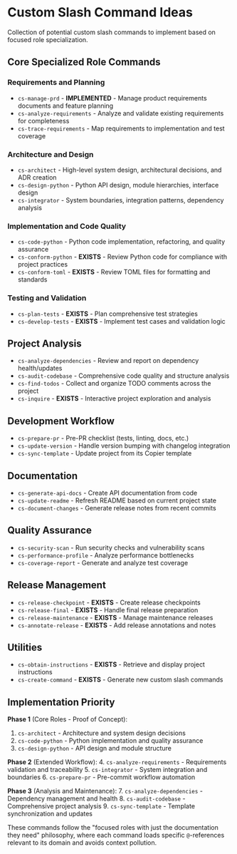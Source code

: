 # Custom Slash Command Ideas

Collection of potential custom slash commands to implement based on focused role specialization.

## Core Specialized Role Commands

### Requirements and Planning
- `cs-manage-prd` - **IMPLEMENTED** - Manage product requirements documents and feature planning
- `cs-analyze-requirements` - Analyze and validate existing requirements for completeness
- `cs-trace-requirements` - Map requirements to implementation and test coverage

### Architecture and Design  
- `cs-architect` - High-level system design, architectural decisions, and ADR creation
- `cs-design-python` - Python API design, module hierarchies, interface design
- `cs-integrator` - System boundaries, integration patterns, dependency analysis

### Implementation and Code Quality
- `cs-code-python` - Python code implementation, refactoring, and quality assurance
- `cs-conform-python` - **EXISTS** - Review Python code for compliance with project practices
- `cs-conform-toml` - **EXISTS** - Review TOML files for formatting and standards

### Testing and Validation
- `cs-plan-tests` - **EXISTS** - Plan comprehensive test strategies
- `cs-develop-tests` - **EXISTS** - Implement test cases and validation logic

## Project Analysis
- `cs-analyze-dependencies` - Review and report on dependency health/updates
- `cs-audit-codebase` - Comprehensive code quality and structure analysis
- `cs-find-todos` - Collect and organize TODO comments across the project
- `cs-inquire` - **EXISTS** - Interactive project exploration and analysis

## Development Workflow
- `cs-prepare-pr` - Pre-PR checklist (tests, linting, docs, etc.)
- `cs-update-version` - Handle version bumping with changelog integration
- `cs-sync-template` - Update project from its Copier template

## Documentation
- `cs-generate-api-docs` - Create API documentation from code
- `cs-update-readme` - Refresh README based on current project state
- `cs-document-changes` - Generate release notes from recent commits

## Quality Assurance
- `cs-security-scan` - Run security checks and vulnerability scans
- `cs-performance-profile` - Analyze performance bottlenecks
- `cs-coverage-report` - Generate and analyze test coverage

## Release Management
- `cs-release-checkpoint` - **EXISTS** - Create release checkpoints
- `cs-release-final` - **EXISTS** - Handle final release preparation
- `cs-release-maintenance` - **EXISTS** - Manage maintenance releases
- `cs-annotate-release` - **EXISTS** - Add release annotations and notes

## Utilities
- `cs-obtain-instructions` - **EXISTS** - Retrieve and display project instructions
- `cs-create-command` - **EXISTS** - Generate new custom slash commands

## Implementation Priority

**Phase 1** (Core Roles - Proof of Concept):
1. `cs-architect` - Architecture and system design decisions
2. `cs-code-python` - Python implementation and quality assurance
3. `cs-design-python` - API design and module structure

**Phase 2** (Extended Workflow):
4. `cs-analyze-requirements` - Requirements validation and traceability
5. `cs-integrator` - System integration and boundaries
6. `cs-prepare-pr` - Pre-commit workflow automation

**Phase 3** (Analysis and Maintenance):
7. `cs-analyze-dependencies` - Dependency management and health
8. `cs-audit-codebase` - Comprehensive project analysis
9. `cs-sync-template` - Template synchronization and updates

These commands follow the "focused roles with just the documentation they need" philosophy, where each command loads specific `@`-references relevant to its domain and avoids context pollution.
